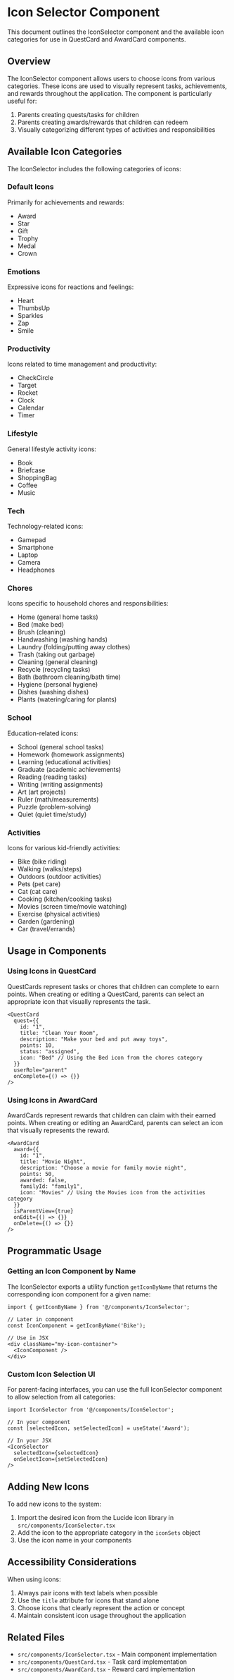 # Icon Selector Component

This document outlines the IconSelector component and the available icon categories for use in QuestCard and AwardCard components.

## Overview

The IconSelector component allows users to choose icons from various categories. These icons are used to visually represent tasks, achievements, and rewards throughout the application. The component is particularly useful for:

1. Parents creating quests/tasks for children
2. Parents creating awards/rewards that children can redeem
3. Visually categorizing different types of activities and responsibilities

## Available Icon Categories

The IconSelector includes the following categories of icons:

### Default Icons
Primarily for achievements and rewards:
- Award
- Star
- Gift
- Trophy
- Medal
- Crown

### Emotions
Expressive icons for reactions and feelings:
- Heart
- ThumbsUp
- Sparkles
- Zap
- Smile

### Productivity
Icons related to time management and productivity:
- CheckCircle
- Target
- Rocket
- Clock
- Calendar
- Timer

### Lifestyle
General lifestyle activity icons:
- Book
- Briefcase
- ShoppingBag
- Coffee
- Music

### Tech
Technology-related icons:
- Gamepad
- Smartphone
- Laptop
- Camera
- Headphones

### Chores
Icons specific to household chores and responsibilities:
- Home (general home tasks)
- Bed (make bed)
- Brush (cleaning)
- Handwashing (washing hands)
- Laundry (folding/putting away clothes)
- Trash (taking out garbage)
- Cleaning (general cleaning)
- Recycle (recycling tasks)
- Bath (bathroom cleaning/bath time)
- Hygiene (personal hygiene)
- Dishes (washing dishes)
- Plants (watering/caring for plants)

### School
Education-related icons:
- School (general school tasks)
- Homework (homework assignments)
- Learning (educational activities)
- Graduate (academic achievements)
- Reading (reading tasks)
- Writing (writing assignments)
- Art (art projects)
- Ruler (math/measurements)
- Puzzle (problem-solving)
- Quiet (quiet time/study)

### Activities
Icons for various kid-friendly activities:
- Bike (bike riding)
- Walking (walks/steps)
- Outdoors (outdoor activities)
- Pets (pet care)
- Cat (cat care)
- Cooking (kitchen/cooking tasks)
- Movies (screen time/movie watching)
- Exercise (physical activities)
- Garden (gardening)
- Car (travel/errands)

## Usage in Components

### Using Icons in QuestCard

QuestCards represent tasks or chores that children can complete to earn points. When creating or editing a QuestCard, parents can select an appropriate icon that visually represents the task.

```tsx
<QuestCard
  quest={{
    id: "1",
    title: "Clean Your Room",
    description: "Make your bed and put away toys",
    points: 10,
    status: "assigned",
    icon: "Bed" // Using the Bed icon from the chores category
  }}
  userRole="parent"
  onComplete={() => {}}
/>
```

### Using Icons in AwardCard

AwardCards represent rewards that children can claim with their earned points. When creating or editing an AwardCard, parents can select an icon that visually represents the reward.

```tsx
<AwardCard
  award={{
    id: "1",
    title: "Movie Night",
    description: "Choose a movie for family movie night",
    points: 50,
    awarded: false,
    familyId: "family1",
    icon: "Movies" // Using the Movies icon from the activities category
  }}
  isParentView={true}
  onEdit={() => {}}
  onDelete={() => {}}
/>
```

## Programmatic Usage

### Getting an Icon Component by Name

The IconSelector exports a utility function `getIconByName` that returns the corresponding icon component for a given name:

```tsx
import { getIconByName } from '@/components/IconSelector';

// Later in component
const IconComponent = getIconByName('Bike');

// Use in JSX
<div className="my-icon-container">
  <IconComponent />
</div>
```

### Custom Icon Selection UI

For parent-facing interfaces, you can use the full IconSelector component to allow selection from all categories:

```tsx
import IconSelector from '@/components/IconSelector';

// In your component
const [selectedIcon, setSelectedIcon] = useState('Award');

// In your JSX
<IconSelector
  selectedIcon={selectedIcon}
  onSelectIcon={setSelectedIcon}
/>
```

## Adding New Icons

To add new icons to the system:

1. Import the desired icon from the Lucide icon library in `src/components/IconSelector.tsx`
2. Add the icon to the appropriate category in the `iconSets` object
3. Use the icon name in your components

## Accessibility Considerations

When using icons:

1. Always pair icons with text labels when possible
2. Use the `title` attribute for icons that stand alone
3. Choose icons that clearly represent the action or concept
4. Maintain consistent icon usage throughout the application

## Related Files

- `src/components/IconSelector.tsx` - Main component implementation
- `src/components/QuestCard.tsx` - Task card implementation
- `src/components/AwardCard.tsx` - Reward card implementation 